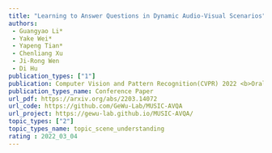 ```yaml
---  
title: "Learning to Answer Questions in Dynamic Audio-Visual Scenarios"  
authors:  
 - Guangyao Li*  
 - Yake Wei*  
 - Yapeng Tian*  
 - Chenliang Xu  
 - Ji-Rong Wen  
 - Di Hu 
publication_types: ["1"]  
publication: Computer Vision and Pattern Recognition(CVPR) 2022 <b>Oral Presentation</b> 
publication_types_name: Conference Paper  
url_pdf: https://arxiv.org/abs/2203.14072  
url_code: https://github.com/GeWu-Lab/MUSIC-AVQA  
url_project: https://gewu-lab.github.io/MUSIC-AVQA/  
topic_types: ["2"]
topic_types_name: topic_scene_understanding
rating : 2022_03_04
---  
```

